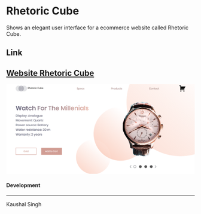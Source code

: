 # Rhetoric Cube 

Shows an elegant user interface for a ecommerce website called Rhetoric Cube.

## Link

[Website Rhetoric Cube](https://kaushalfeb.github.io/Rhetoric-Cube/)
---------------------------------------------------------------------
![alt-text](https://github.com/kaushalfeb/Rhetoric-Cube/blob/master/UI1.png "ScreenShot of Website")

#### Development
----------------

Kaushal Singh